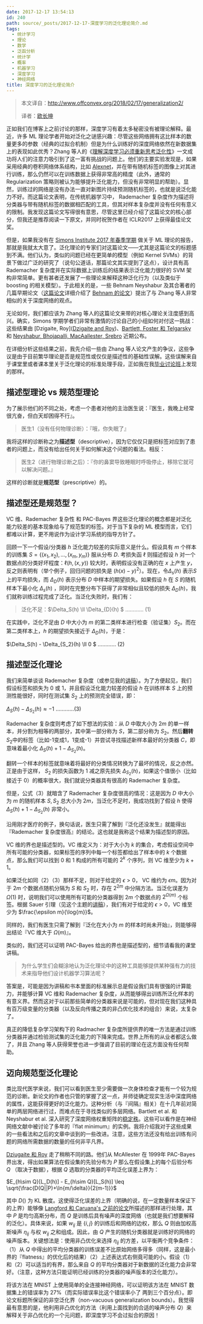 ```yaml
---
date: 2017-12-17 13:54:13
id: 240
path: source/_posts/2017-12-17-深度学习的泛化理论简介.md
tags:
  - 统计学习
  - 理论
  - 数学
  - 泛函分析
  - 统计学
  - 概率
  - 机器学习
  - 深度学习
  - 神经网络
title: 深度学习的泛化理论简介
---
```


> 本文译自：http://www.offconvex.org/2018/02/17/generalization2/
>
> 译者：[欧长坤](https://changkun.de)

正如我们在博客上之前讨论的那样，深度学习有着太多秘密没有被理论解释。最近，许多 ML 理论学者开始对泛化之谜感兴趣：尽管这些网络拥有这比样本的数量更多的参数（经典的过拟合机制）但是为什么训练好的深度网络依然在新数据集上的表现如此优秀？Zhang 等人的《[理解深度学习必须重新思考泛化性](https://arxiv.org/abs/1611.03530)》一文成功将人们的注意力吸引到了这一富有挑战的问题上。他们的主要实验发现是，如果采用经典的卷积网络体系结构，比如 [Alexnet](https://papers.nips.cc/paper/4824-imagenet-classification-with-deep-convolutional-neural-networks.pdf)，并在带有随机标签的图像上对其进行训练，那么仍然可以在训练数据上获得非常高的精度（此外，通常的 Regularization 策略则被认为能够提升泛化能力，但没有非常明显的帮助）。显然，训练过的网络是没有办法一直对新图片持续预测随机标签的，也就是说泛化能力不好。而这篇论文表明，在传统机器学习中， Rademacher 复杂度作为描述将分类器与带有随机标签的数据相匹配的工具，但其对样本复杂度并没有任何有意义的限制。我发现这篇论文写得很有意思，尽管这里已经介绍了这篇论文的核心部分，但我还是推荐阅读一下原文，并同时祝贺作者在 ICLR2017 上获得最佳论文奖。

但是，如果我没有在 [Simons Institute 2017 年春季学期](https://simons.berkeley.edu/programs/machinelearning2017) 做关于 ML 理论的报告，那就是我就太大意了。泛化理论的专家们对这篇论文——尤其是这篇论文的标题感到不满。他们认为，类似的问题已经在更简单的模型（例如 Kernel SVMs）的背景下做过广泛的研究了（说句公道话，那篇论文其实提到了这点），设计具有高 Rademacher 复杂度并在实际数据上训练后的结果表示泛化能力很好的 SVM 架构非常简单。更有甚者还发展了一些理论来解释这种泛化行为（以及类似于 boosting 的相关模型）。于此相关的是，一些 Behnam Neyshabur 及其合著者的几篇早期论文（[这篇论文](https://arxiv.org/abs/1605.07154)详细介绍了 [Behnam 的论文](https://arxiv.org/abs/1703.11008)）提出了与 Zhang 等人非常相似的关于深度网络的观点。

无论如何，我们都应该为 Zhang 等人的这篇论文来带的对核心理论关注度感到高兴。确实，Simons 学期学者们非常有激情的讨论自己的小组如何对付这一挑战：这些结果由 [Dzigaite, Roy]([Dzigaite and Roy](https://arxiv.org/abs/1703.11008))、[Bartlett, Foster 和 Telgarsky](https://arxiv.org/abs/1706.08498) 和 [Neyshabur, Bhojapalli, MacAallester, Srebro](https://arxiv.org/abs/1707.09564) 近期公布。

在详细分析这些结果之前，我先介绍一些由 Zhang 等人论文产生的争议，这些争议是由于目前繁华理论是否是规范性或仅仅是描述性的基础性误解。这些误解来自于课堂里或者课本里关于泛化理论的标准处理手段，正如我在我[毕业讨论班](http://www.cs.princeton.edu/courses/archive/fall17/cos597A/)上发现的那样。

## 描述型理论 vs 规范型理论

为了展示他们的不同之处，考虑一个患者对他的主治医生说：『医生，我晚上经常很亢奋，但白天却困得不行』。

> 医生1（没有任何物理诊断）：『哦，你失眠了』

我将这样的诊断称之为**描述型**（descriptive），因为它仅仅只是把标签对应到了患者的问题上，而没有给出任何关于如何解决这个问题的看法。相反：

> 医生2（进行物理诊断之后）：『你的鼻窦导致睡眠时呼吸停止，移除它就可以解决问题。』

这样的诊断就是**规范型**（prescriptive）的。

## 描述型还是规范型？

VC 维、Rademacher 复杂性 和 PAC-Bayes 界这些泛化理论的概念都是对泛化能力较差的基本现象给与了规范型的标签。对于当下复杂的 ML 模型而言，它们都难以计算，更不用说作为设计学习系统的指导方针了。

回顾一下一个假设/分类器 $h$ 泛化能力较差的实际意义是什么。假设具有 $m$ 个样本的训练集 $S=\{(x_1, x_2), …, (x_m, y_m)\}$ 服从分布 $D$. 考损失函 $\ell$ 则描述假设 $h$ 对一个数据点的分类好坏程度：$\ell(h, (x,y))$ 较大时，表明假设没有正确的在 $x$ 上产生 $y$，反之则表明有（举个例子，回归问题的损失是 $(h(x)-y)^2$）。现在，令$\Delta_s(h)$ 表示$S$ 上的平均损失，而 $\Delta_D(h)$ 表示分布 $D$ 中样本的期望损失。如果假设 $h$ 在 $S$ 的随机样本下最小化 $\Delta_s(h)$ ，同时在完整分布下获得了非常相似且较低的损失 $\Delta_D(h)$，我们就称训练过程完成了泛化。当泛化失败时，我们有：

> 泛化不足：$\Delta_S(h) \ll \Delta_{D}(h) $ ………… (1)

在实践中，泛化不足由 $D$ 中大小为 $m$ 的第二类样本进行检查（验证集）$S_2$。而在第二类样本上，$h$ 的期望损失接近于 $\Delta_D(h)$，于是：

$\Delta_S(h) - \Delta_{S_2}(h) \ll 0 $ ………… (2)

## 描述型泛化理论

我们来简单谈谈 Rademacher 复杂度（或参见我的[讲稿](http://www.cs.princeton.edu/courses/archive/fall17/cos597A/lecnotes/generalize.pdf)）。为了方便起见，我们假设标签和损失为 0 或 1，并且假设泛化能力较差的假设 $h$ 在训练样本 $S$ 上的预测性能很好，同时在测试集 $S_2$ 上的预测完全错误，即：

$\Delta_S(h)-\Delta_{S_2}(h)\approx-1$ …………(3)

Rademacher 复杂度则考虑了如下想法的实验：从 $D$ 中取大小为 $2m$ 的单一样本，并分割为相等的两部分，其中第一部分称为 $S$，第二部分称为 $S_2$。然后**翻转**$S_2$中的标签（比如-1变成1，1变成-1）并尝试寻找描述新样本最好的分类器 $C$，即意味着最小化 $\Delta_S(h)+1-\Delta_{S_2}(h)$。

翻转一个样本的标签就意味着将最好的分类情况转换为了最坏的情况，反之亦然。正是由于这样， $S_2$ 的损失函数为 1 减之原先损失 $\Delta_{S_2}(h)$，如果这个值很小（比如接近于 0）的概率很大，我们就说分类器具有很高的 Rademacher 复杂度。

但是，公式（3）就暗含了 Rademacher 复杂度很高的情况：这是因为 $D$ 中大小为 $m$ 的随机样本 $S, S_2$ 总大小为 $2m$，当泛化不足时，我成功找到了假设 $h$ 使得 $\Delta_S(h)+1-\Delta_{S_2}(h)$  非常小。

沿用刚才医疗的例子，换句话说，医生只需了解到『泛化还没发生』就能得出『Rademacher 复杂度很高』的结论。这也就是我称这个结果为描述型的原因。

VC 维的界也是描述型的。VC 维定义为：对于大小为 $k$ 的集合，考虑假设空间中所有可能的分类器，如果标签的序列中每一个标签都给出了样本中的 $k$ 个数据点，那么我们可以找到 0 和 1 构成的所有可能的 $2^k$ 个序列，则 VC 维至少为 $k+1$。

如果泛化如同（2）（3）那样不足，则对于给定的 $\epsilon >0$， VC 维约为 $\epsilon m$。因为对于 $2m$ 个数据点随机分隔为 $S$ 和 $S_2$ 时，存在 $2^{2m}$ 中分隔方法。当泛化误差为 $\Omega(1)$ 时，说明我们可以使用所有可能的分类器得到 $2m$ 个数据点的 $2^{\Omega(m)}$ 个标签。根据 Sauer 引理（见这个主题的[讲稿](https://www.cs.princeton.edu/courses/archive/spring14/cos511/scribe_notes/0220.pdf)），我们有对于给定的 $\epsilon > 0$，VC 维至少为 $\frac{\epsilon m}{\log{m}}$。

同样的，我们有医生只需了解到『泛化在大小为 $m$ 的样本时尚未开始』，则能够得出结论『VC 维大于 $\Omega(m)$』。

类似的，我们还可以证明 PAC-Bayes 给出的界也是描述型的，细节请看我的课堂讲稿。

> 为什么学生们会糊涂地认为泛化理论中的这种工具能够提供某种强有力的技术来指导他们设计机器学习算法呢？

答案是，可能是因为讲稿和书本里面的标准展示总是假设我们具有很强的计算能力，并能够计算 VC 维和 Rademacher 复杂度，从而能够得出训练所泛化样本的有意义界。然而这对于以前那些简单的分类器来说是可能的，但对现在我们这种具有百万级变量的分类器（以及反向传播之类的非凸优化技术的组合）来说，太复杂了。

真正的降低复杂学习架构下的 Radmacher 复杂度所提供界的唯一方法是通过训练分类器并通过检验测试集的泛化能力的下降来完成。世界上所有的从业者都这么做了，并且 Zhang 等人获得荣誉也进一步强调了目前的理论在这方面没有任何帮助。

## 迈向规范型泛化理论

类比现代医学来说，我们可以看到医生至少需要做一次身体检查才能有一个较为规范的诊断。新论文的作者也只管的掌握了这一点，并师徒确定现实生活中深度网络的属性，这能获得更好的泛化能力。这种分析（与『间隔』相关）在十几年前对简单的两层网络进行过，而难点在于寻找类似的多层网络。Bartlett et al. 和 Neyshabur et al. 深入研究了深度网络权重矩阵的[稳定秩](https://nickhar.wordpress.com/2012/02/29/lecture-15-low-rank-approximation-of-matrices/)。这些可以看作是在神经网络文献中被讨论了多年的『flat minimum』的实例。我将介绍我对于这些成果的一些看法和之后的文章中谈到的一些改进。注意，这些方法还没有给出训练有问题的网络所需数据的数量的任何非平凡界。

[Dziugaite 和 Roy](https://arxiv.org/abs/1703.11008) 走了稍稍不同的路。他们从 McAllester 在 1999年 PAC-Bayes 界出发，得出如果算法在假设集的先验分布为 $P$ 那么在假设集上的每个后验分布 $Q$ （取决于数据），根据 $Q$ 选取的分类器的平均泛化误差上界为：

$E_{h\sim Q}[L_D(h)] - E_{h\sim Q}[L_S(h)] \leq \sqrt{\frac{D(Q||P)+\ln{m/\delta}}{2(m-1)}}$

其中 $D()$ 为 KL 散度。这使得泛化误差的上界（明确的说，在一定数量样本保证下的上界）能够像 [Langford 和 Caruana's 之前的论文](http://www.cs.cmu.edu/~jcl/papers/nn_bound/not_bound.pdf)所描述的那样进行处理，其中 $P$ 是均匀高斯分布，而 $Q$ 是训练后具有噪声的深度网络（也就是我们想要解释的泛化）。具体来说，如果 $w_{ij}$ 是 $\{i,j\}$ 的训练后和网络的边权，那么 $Q$ 则由加权高斯噪声 $\eta_{ij}$ 与权 $w_{ij}$ 之和组成。因此，由 $Q$ 产生的随机分类器就是训练好的网络的噪声版本。关键想法是：使用非凸优化来选择 $\eta_{ij}$ 的方差，以平衡两个竞争条件：（1）从 $Q$ 中得出的平均分类器的训练误差不比原始网络多得多（同样，这是最小界的『flatness』的优化后的结果）（2）上述表达式右侧竟可能的小。假设（1）和（2）可以适当的有界，那么来自 $Q$ 的平均分类器对于新数据的泛化能力会非常好。（注意，这种方法只能证明已经训练的分类器的噪声版本的泛化能力）。

将该方法在 MNIST 上使用简单的全连接神经网络，可以证明该方法在 MNIST 数据集上的错误率为 27%（而实际错误率比这个错误率小了 两到三个百分点）。即论文标题所保证的非空泛化界（non-vacuous generalization bounds）。我觉得最有意思的是，他利用非凸优化的方法（利用上面找到的合适的噪声分布 $Q$）来解释关于非凸优化的一个元问题，即深度学习不会过拟合的原因！